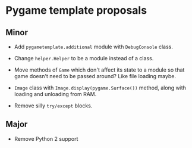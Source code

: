 # Pygame template proposals

## Minor

* Add `pygametemplate.additional` module with `DebugConsole` class.

* Change `helper.Helper` to be a module instead of a class.

* Move methods of `Game` which don't affect its state to a module
so that game doesn't need to be passed around? Like file loading maybe.

* `Image` class with `Image.display(pygame.Surface())` method,
along with loading and unloading from RAM.

* Remove silly `try/except` blocks.

## Major

* Remove Python 2 support

